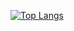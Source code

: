 [![Top Langs](https://github-readme-stats-sable-nu-35.vercel.app/api/top-langs/?username=VetleViking)](https://github.com/anuraghazra/github-readme-stats)

